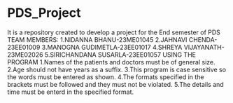 # PDS_Project
It is a repository created to develop a project for the End semester of PDS
TEAM MEMBERS:
1.NIDANNA BHANU-23ME01045
2.JAHNAVI CHENDA-23EE01009
3.MANOGNA GUDIMETLA-23EE01017
4.SHREYA VIJAYANATH-23ME02026
5.SIRICHANDANA SUSARLA-23EE01057
USING THE PROGRAM
1.Names of the patients and doctors must be of general size.
2.Age should not have years as a suffix.
3.This program is case sensitive so the words must be entered as shown.
4.The formats specified in the brackets must be followed and they must not be violated.
5.The details and time must be enterd in the specified format.
